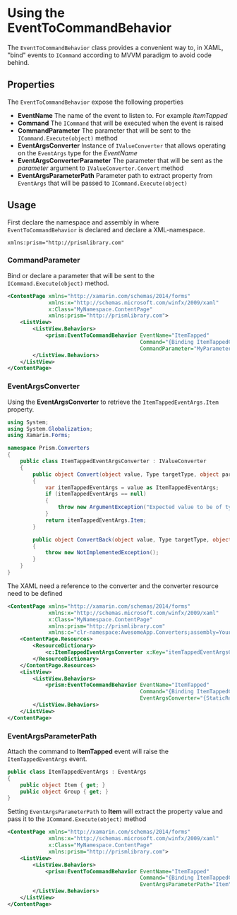 # Using the EventToCommandBehavior

The `EventToCommandBehavior` class provides a convenient way to, in XAML, "bind" events to `ICommand` according to MVVM paradigm to avoid code behind.

## Properties

The `EventToCommandBehavior` expose the following properties

* **EventName** The name of the event to listen to. For example _ItemTapped_
* **Command** The `ICommand` that will be executed when the event is raised
* **CommandParameter** The parameter that will be sent to the `ICommand.Execute(object)` method
* **EventArgsConverter** Instance of `IValueConverter` that allows operating on the `EventArgs` type for the *EventName*
* **EventArgsConverterParameter** The parameter that will be sent as the _parameter_ argument to `IValueConverter.Convert` method
* **EventArgsParameterPath** Parameter path to extract property from `EventArgs` that will be passed to `ICommand.Execute(object)`

## Usage

First declare the namespace and assembly in where `EventToCommandBehavior` is declared and declare a XML-namespace.

`xmlns:prism="http://prismlibrary.com"`

### CommandParameter

Bind or declare a parameter that will be sent to the `ICommand.Execute(object)` method.

```xml
<ContentPage xmlns="http://xamarin.com/schemas/2014/forms"
             xmlns:x="http://schemas.microsoft.com/winfx/2009/xaml"
             x:Class="MyNamespace.ContentPage"
             xmlns:prism="http://prismlibrary.com">
    <ListView>
        <ListView.Behaviors>
            <prism:EventToCommandBehavior EventName="ItemTapped"
                                          Command="{Binding ItemTappedCommand}"
                                          CommandParameter="MyParameter" />
        </ListView.Behaviors>
    </ListView>
</ContentPage>
```

### EventArgsConverter

Using the **EventArgsConverter** to retrieve the `ItemTappedEventArgs.Item` property.

```c#
using System;
using System.Globalization;
using Xamarin.Forms;

namespace Prism.Converters
{
    public class ItemTappedEventArgsConverter : IValueConverter
    {
        public object Convert(object value, Type targetType, object parameter, CultureInfo culture)
        {
            var itemTappedEventArgs = value as ItemTappedEventArgs;
            if (itemTappedEventArgs == null)
            {
                throw new ArgumentException("Expected value to be of type ItemTappedEventArgs", nameof(value));
            }
            return itemTappedEventArgs.Item;
        }

        public object ConvertBack(object value, Type targetType, object parameter, CultureInfo culture)
        {
            throw new NotImplementedException();
        }
    }
}
```

The XAML need a reference to the converter and the converter resource need to be defined

```xml
<ContentPage xmlns="http://xamarin.com/schemas/2014/forms"
             xmlns:x="http://schemas.microsoft.com/winfx/2009/xaml"
             x:Class="MyNamespace.ContentPage"
             xmlns:prism="http://prismlibrary.com"
             xmlns:c="clr-namespace:AwesomeApp.Converters;assembly=YourProject">
    <ContentPage.Resources>
        <ResourceDictionary>
            <c:ItemTappedEventArgsConverter x:Key="itemTappedEventArgsConverter" />
        </ResourceDictionary>
    </ContentPage.Resources>
    <ListView>
        <ListView.Behaviors>
            <prism:EventToCommandBehavior EventName="ItemTapped"
                                          Command="{Binding ItemTappedCommand}"
                                          EventArgsConverter="{StaticResource itemTappedEventArgsConverter}" />
        </ListView.Behaviors>
    </ListView>
</ContentPage>
```

### EventArgsParameterPath

Attach the command to **ItemTapped** event will raise the `ItemTappedEventArgs` event.

```c#
public class ItemTappedEventArgs : EventArgs
{
    public object Item { get; }
    public object Group { get; }
}
```

Setting `EventArgsParameterPath` to **Item** will extract the property value and pass it to the `ICommand.Execute(object)` method

```xml
<ContentPage xmlns="http://xamarin.com/schemas/2014/forms"
             xmlns:x="http://schemas.microsoft.com/winfx/2009/xaml"
             x:Class="MyNamespace.ContentPage"
             xmlns:prism="http://prismlibrary.com">
    <ListView>
        <ListView.Behaviors>
            <prism:EventToCommandBehavior EventName="ItemTapped"
                                          Command="{Binding ItemTappedCommand}"
                                          EventArgsParameterPath="Item" />
        </ListView.Behaviors>
    </ListView>
</ContentPage>
```
